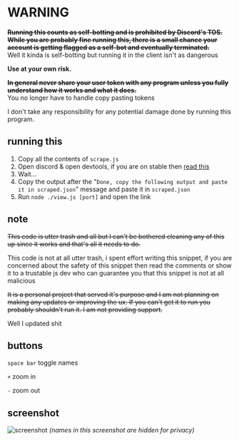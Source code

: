 # WARNING

~~**Running this counts as self-botting and is prohibited by Discord's TOS. While you are probably fine running this, there is a small chance your account is getting flagged as a self-bot and eventually terminated.**~~\
Well it kinda is self-botting but running it in the client isn't as dangerous

**Use at your own risk.**

~~**In general never share your user token with any program unless you fully understand how it works and what it does.**~~\
You no longer have to handle copy pasting tokens

I don't take any responsibility for any potential damage done by running this program.

## running this

1. Copy all the contents of `scrape.js`
2. Open discord & open devtools, if you are on stable then [read this](https://twitter.com/DiscordPreviews/status/1486003718063632386)
3. Wait...
4. Copy the output after the "`Done, copy the following output and paste it in scraped.json`" message and paste it in `scraped.json`
5. Run `node ./view.js [port]` and open the link

## note

~~This code is utter trash and all but I can't be bothered cleaning any of this up since it works and that's all it needs to do.~~

This code is not at all utter trash, i spent effort writing this snippet,
if you are concerned about the safety of this snippet then read the comments or
show it to a trustable js dev who can guarantee you that this snippet is not at all malicious

~~It is a personal project that served it's purpose and I am not planning
on making any updates or improving the ux. If you can't get it to run
you probably shouldn't run it. I am not providing support.~~

Well I updated shit

## buttons

`space bar` toggle names

`+` zoom in

`-` zoom out

## screenshot

![screenshot](https://cdn.discordapp.com/attachments/816810550519660584/934757323547754526/unknown.png)
*(names in this screenshot are hidden for privacy)*
